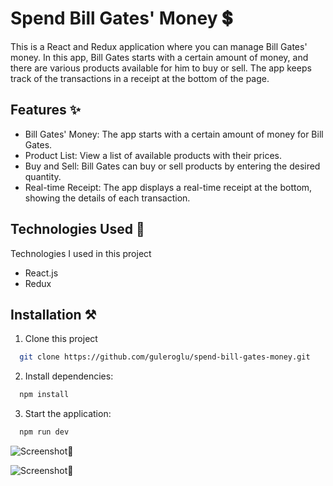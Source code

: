 # Spend Bill Gates' Money 💲

This is a React and Redux application where you can manage Bill Gates' money. In this app, Bill Gates starts with a certain amount of money, and there are various products available for him to buy or sell. The app keeps track of the transactions in a receipt at the bottom of the page.

## Features ✨

- Bill Gates' Money: The app starts with a certain amount of money for Bill Gates.
- Product List: View a list of available products with their prices.
- Buy and Sell: Bill Gates can buy or sell products by entering the desired quantity.
- Real-time Receipt: The app displays a real-time receipt at the bottom, showing the details of each transaction.

## Technologies Used 🚀

Technologies I used in this project

- React.js
- Redux

## Installation ⚒️

1. Clone this project

```bash
  git clone https://github.com/guleroglu/spend-bill-gates-money.git
```

2. Install dependencies:

```bash
  npm install
```

3. Start the application:

```bash
  npm run dev
```

![Screenshot📸](https://i.ibb.co/gJygbv9/Screenshot-2023-12-21-141411.png)

![Screenshot📸](https://i.ibb.co/5jwFRQh/Screenshot-2023-12-21-141442.png)
